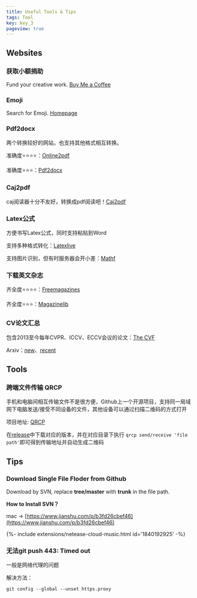 ```yaml
---
title: Useful Tools & Tips
tags: Tool
key: key_3
pageview: true
---
```


## Websites

### 获取小额捐助

Fund your creative work. [Buy Me a Coffee](https://www.buymeacoffee.com/)

### Emoji

Search for Emoji. [Homepage](https://emojipedia.org/)

### Pdf2docx

两个转换较好的网站，也支持其他格式相互转换。

准确度⭐⭐⭐⭐：[Online2pdf](https://online2pdf.com/pdf2docx)

准确度⭐⭐⭐：[Pdf2docx](https://pdf2docx.com/)

### Caj2pdf

caj阅读器十分不友好，转换成pdf阅读吧！[Caj2pdf](https://www.easeconvert.com/caj-to-pdf/)

### Latex公式

方便书写Latex公式，同时支持粘贴到Word

支持多种格式转化：[Latexlive](https://www.latexlive.com/)

支持图片识别，但有时服务器会开小差：[Mathf](https://mathf.itewqq.cn/)

### 下载英文杂志

齐全度⭐⭐⭐⭐：[Freemagazines](https://freemagazines.top/)

齐全度⭐⭐⭐：[Magazinelib](https://magazinelib.com/)

### CV论文汇总

包含2013至今每年CVPR、ICCV、ECCV会议的论文：[The CVF](https://openaccess.thecvf.com/menu)

Arxiv：[new](https://arxiv.org/list/cs.CV/new)、[recent](https://arxiv.org/list/cs.CV/recent)

## Tools

### 跨端文件传输 QRCP

手机和电脑间相互传输文件不是很方便，Github上一个开源项目，支持同一局域网下电脑发送/接受不同设备的文件，其他设备可以通过扫描二维码的方式打开

项目地址: [QRCP](https://github.com/claudiodangelis/qrcp)

在[release](https://github.com/claudiodangelis/qrcp/releases)中下载对应的版本，并在对应目录下执行 `qrcp send/receive 'file path'`即可得到传输地址并自动生成二维码

## Tips

### Download Single File Floder from Github

Download by SVN, replace **tree/master** with **trunk** in the file path.

**How to Install SVN？**

mac → [https://www.jianshu.com/p/b3fd26cbef46](https://www.jianshu.com/p/b3fd26cbef46)

<div>{%- include extensions/netease-cloud-music.html id='1840192925' -%}</div>

### 无法git push 443: Timed out

一般是网络代理的问题

解决方法：

```
git config --global --unset https.proxy
```


